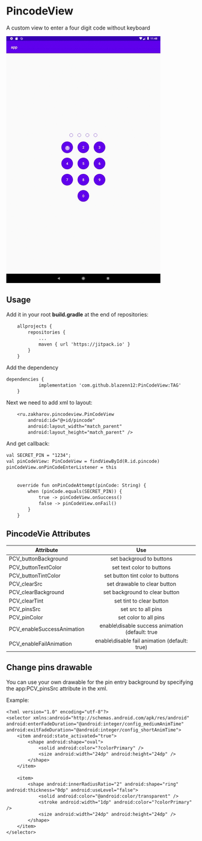 PincodeView
==

A custom view to enter a four digit code without keyboard

![S1](./media/pincodeview.gif)

Usage
-

Add it in your root **build.gradle** at the end of repositories:
```
	allprojects {
		repositories {
			...
			maven { url 'https://jitpack.io' }
		}
	}
```
Add the dependency
```
dependencies {
	        implementation 'com.github.blazenn12:PinCodeView:TAG'
	}
```

Next we need to add xml to layout:
```
    <ru.zakharov.pincodeview.PinCodeView
        android:id="@+id/pincode"
        android:layout_width="match_parent"
        android:layout_height="match_parent" />

```

And get callback:

```
val SECRET_PIN = "1234";
val pinCodeView: PinCodeView = findViewById(R.id.pincode)
pinCodeView.onPinCodeEnterListener = this


    override fun onPinCodeAttempt(pinCode: String) {
        when (pinCode.equals(SECRET_PIN)) {
            true -> pinCodeView.onSuccess()
            false -> pinCodeView.onFail()
        }
    }
```

PincodeVie Attributes
-

|Attribute | Use|
---|:---:|
|PCV_buttonBackground| set backgroud to buttons|
|PCV_buttonTextColor| set text color to buttons |
|PCV_buttonTintColor| set button tint color to buttons|
|PCV_clearSrc| set drawable to clear button|
|PCV_clearBackground| set background to clear button|
|PCV_clearTint| set tint to clear button|
|PCV_pinsSrc| set src to all pins|
|PCV_pinColor| set color to all pins|
|PCV_enableSuccessAnimation| enable\disable success animation (default: true|
|PCV_enableFailAnimation| enable\disable fail animation (default: true)|

Change pins drawable
-

You can use your own drawable for the pin entry background by specifying the app:PCV_pinsSrc attribute in the xml. 

Example:

```
<?xml version="1.0" encoding="utf-8"?>
<selector xmlns:android="http://schemas.android.com/apk/res/android" android:enterFadeDuration="@android:integer/config_mediumAnimTime" android:exitFadeDuration="@android:integer/config_shortAnimTime">
    <item android:state_activated="true">
        <shape android:shape="oval">
            <solid android:color="?colorPrimary" />
            <size android:width="24dp" android:height="24dp" />
        </shape>
    </item>

    <item>
        <shape android:innerRadiusRatio="2" android:shape="ring" android:thickness="0dp" android:useLevel="false">
            <solid android:color="@android:color/transparent" />
            <stroke android:width="1dp" android:color="?colorPrimary" />
            <size android:width="24dp" android:height="24dp" />
        </shape>
    </item>
</selector>
```
